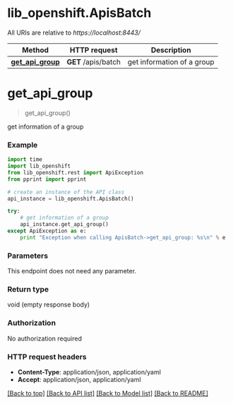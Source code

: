 # lib_openshift.ApisBatch

All URIs are relative to *https://localhost:8443/*

Method | HTTP request | Description
------------- | ------------- | -------------
[**get_api_group**](ApisBatch.md#get_api_group) | **GET** /apis/batch | get information of a group


# **get_api_group**
> get_api_group()

get information of a group

### Example 
```python
import time
import lib_openshift
from lib_openshift.rest import ApiException
from pprint import pprint

# create an instance of the API class
api_instance = lib_openshift.ApisBatch()

try: 
    # get information of a group
    api_instance.get_api_group()
except ApiException as e:
    print "Exception when calling ApisBatch->get_api_group: %s\n" % e
```

### Parameters
This endpoint does not need any parameter.

### Return type

void (empty response body)

### Authorization

No authorization required

### HTTP request headers

 - **Content-Type**: application/json, application/yaml
 - **Accept**: application/json, application/yaml

[[Back to top]](#) [[Back to API list]](../README.md#documentation-for-api-endpoints) [[Back to Model list]](../README.md#documentation-for-models) [[Back to README]](../README.md)


